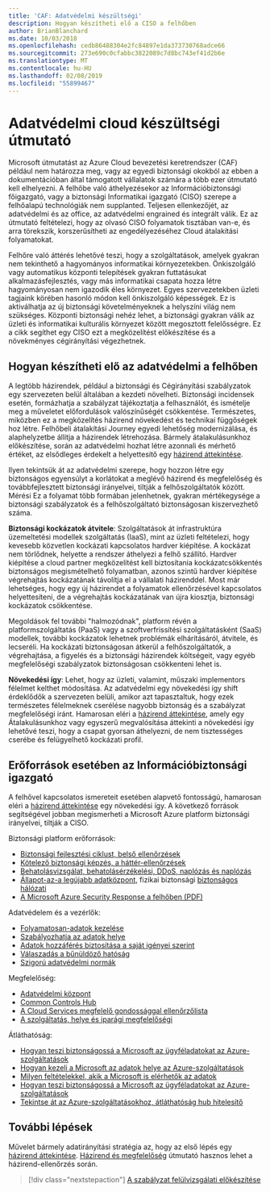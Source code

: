 ```yaml
---
title: 'CAF: Adatvédelmi készültségi'
description: Hogyan készítheti elő a CISO a felhőben
author: BrianBlanchard
ms.date: 10/03/2018
ms.openlocfilehash: cedb86488304e2fc84897e1da373730768adce66
ms.sourcegitcommit: 273e690c0cfabbc3822089c7d8bc743ef41d2b6e
ms.translationtype: MT
ms.contentlocale: hu-HU
ms.lasthandoff: 02/08/2019
ms.locfileid: "55899467"
---
```

# <a name="ciso-cloud-readiness-guide"></a>Adatvédelmi cloud készültségi útmutató

Microsoft útmutatást az Azure Cloud bevezetési keretrendszer (CAF) például nem határozza meg, vagy az egyedi biztonsági okokból az ebben a dokumentációban által támogatott vállalatok számára a több ezer útmutató kell elhelyezni. A felhőbe való áthelyezésekor az Információbiztonsági főigazgató, vagy a biztonsági Informatikai igazgató (CISO) szerepe a felhőalapú technológiák nem supplanted. Teljesen ellenkezőjét, az adatvédelmi és az office, az adatvédelmi engrained és integrált válik. Ez az útmutató feltételezi, hogy az olvasó CISO folyamatok tisztában van-e, és arra törekszik, korszerűsítheti az engedélyezéséhez Cloud átalakítási folyamatokat.

Felhőre való áttérés lehetővé teszi, hogy a szolgáltatások, amelyek gyakran nem tekinthető a hagyományos informatikai környezetekben. Önkiszolgáló vagy automatikus központi telepítések gyakran futtatásukat alkalmazásfejlesztés, vagy más informatikai csapata hozza létre hagyományosan nem igazodik éles környezet. Egyes szervezetekben üzleti tagjaink körében hasonló módon kell önkiszolgáló képességek. Ez is aktiválhatja az új biztonsági követelményeknek a helyszíni világ nem szükséges. Központi biztonsági nehéz lehet, a biztonsági gyakran válik az üzleti és informatikai kulturális környezet között megosztott felelősségre. Ez a cikk segíthet egy CISO ezt a megközelítést előkészítése és a növekményes cégirányítási végezhetnek.

## <a name="how-can-the-ciso-prepare-for-the-cloud"></a>Hogyan készítheti elő az adatvédelmi a felhőben

A legtöbb házirendek, például a biztonsági és Cégirányítási szabályzatok egy szervezeten belül általában a kezdeti növelheti. Biztonsági incidensek esetén, formázhatja a szabályzat tájékoztatja a felhasználót, és ismételje meg a műveletet előfordulások valószínűségét csökkentése. Természetes, miközben ez a megközelítés házirend növekedést és technikai függőségek hoz létre. Felhőbeli átalakítási Journey egyedi lehetőség modernizálása, és alaphelyzetbe állítja a házirendek létrehozása. Bármely átalakulásunkhoz előkészítése, során az adatvédelmi hozhat létre azonnali és mérhető értéket, az elsődleges érdekelt a helyettesítő egy [házirend áttekintése](./what-is-a-cloud-policy-review.md).

Ilyen tekintsük át az adatvédelmi szerepe, hogy hozzon létre egy biztonságos egyensúlyt a korlátokat a meglévő házirend és megfelelőség és továbbfejlesztett biztonsági irányelvei, tiltják a felhőszolgáltatók között. Mérési Ez a folyamat több formában jelenhetnek, gyakran mértékegysége a biztonsági szabályzatok és a felhőszolgáltató biztonságosan kiszervezhető száma.

**Biztonsági kockázatok átvitele**: Szolgáltatások át infrastruktúra üzemeltetési modellek szolgáltatás (IaaS), mint az üzleti feltételezi, hogy kevesebb közvetlen kockázati kapcsolatos hardver kiépítése. A kockázat nem törlődnek, helyette a rendszer áthelyezi a felhő szállító. Hardver kiépítése a cloud partner megközelítést kell biztosítania kockázatcsökkentés biztonságos megismételhető folyamatban, azonos szintű hardver kiépítése végrehajtás kockázatának távolítja el a vállalati házirenddel. Most már lehetséges, hogy egy új házirendet a folyamatok ellenőrzésével kapcsolatos helyettesíteni, de a végrehajtás kockázatának van újra kiosztja, biztonsági kockázatok csökkentése.

Megoldások fel további "halmozódnak", platform révén a platformszolgáltatás (PaaS) vagy a szoftverfrissítési szolgáltatásként (SaaS) modellek, további kockázatok lehetnek problémák elhárításáról, átvitele, és lecseréli. Ha kockázati biztonságosan átkerül a felhőszolgáltatók, a végrehajtása, a figyelés és a biztonsági házirendek költségeit, vagy egyéb megfelelőségi szabályzatok biztonságosan csökkenteni lehet is.

**Növekedési így**: Lehet, hogy az üzleti, valamint, műszaki implementors félelmet kelthet módosítása. Az adatvédelmi egy növekedési így shift érdeklődők a szervezeten belüli, amikor azt tapasztaltuk, hogy ezek természetes félelmeknek cserélése nagyobb biztonság és a szabályzat megfelelőségi iránt. Hamarosan eléri a [házirend áttekintése](./what-is-a-cloud-policy-review.md), amely egy Átalakulásunkhoz vagy egyszerű megvalósítása áttekinti a növekedési így lehetővé teszi, hogy a csapat gyorsan áthelyezni, de nem tisztességes cserébe és felügyelhető kockázati profil.

## <a name="resources-for-the-chief-information-security-officer"></a>Erőforrások esetében az Információbiztonsági igazgató

A felhővel kapcsolatos ismereteit esetében alapvető fontosságú, hamarosan eléri a [házirend áttekintése](./what-is-a-cloud-policy-review.md) egy növekedési így. A következő források segítségével jobban megismerheti a Microsoft Azure platform biztonsági irányelvei, tiltják a CISO.

Biztonsági platform erőforrások:

* [Biztonsági fejlesztési ciklust, belső ellenőrzések](https://www.microsoft.com/sdl/)
* [Kötelező biztonsági képzés, a háttér-ellenőrzések](https://downloads.cloudsecurityalliance.org/star/self-assessment/StandardResponsetoRequestforInformationWindowsAzureSecurityPrivacy.docx)
* [Behatolásvizsgálat, behatolásérzékelési, DDoS, naplózás és naplózás](https://www.microsoft.com/trustcenter/Security/AuditingAndLogging)
* [Állapot-az-a legújabb adatközpont](https://www.microsoft.com/cloud-platform/global-datacenters), fizikai biztonsági [biztonságos hálózati](/azure/security/security-network-overview)
* [A Microsoft Azure Security Response a felhőben (PDF)](http://aka.ms/SecurityResponsePaper)

Adatvédelem és a vezérlők:

* [Folyamatosan-adatok kezelése](https://www.microsoft.com/trustcenter/Privacy/You-own-your-data)
* [Szabályozhatja az adatok helye](https://www.microsoft.com/trustcenter/Privacy/Where-your-data-is-located)
* [Adatok hozzáférés biztosítása a saját igényei szerint](https://www.microsoft.com/trustcenter/Privacy/Who-can-access-your-data-and-on-what-terms)
* [Válaszadás a bűnüldöző hatóság](https://www.microsoft.com/trustcenter/Privacy/Responding-to-govt-agency-requests-for-customer-data)
* [Szigorú adatvédelmi normák](https://www.microsoft.com/TrustCenter/Privacy/We-set-and-adhere-to-stringent-standards)

Megfelelőség:

* [Adatvédelmi központ](https://www.microsoft.com/trustcenter/default.aspx)
* [Common Controls Hub](https://www.microsoft.com/trustcenter/Common-Controls-Hub)
* [A Cloud Services megfelelő gondossággal ellenőrzőlista](https://www.microsoft.com/trustcenter/Compliance/Due-Diligence-Checklist)
* [A szolgáltatás, helye és iparági megfelelőségi](https://www.microsoft.com/trustcenter/Compliance/default.aspx)

Átláthatóság:

* [Hogyan teszi biztonságossá a Microsoft az ügyféladatokat az Azure-szolgáltatások](https://www.microsoft.com/trustcenter/Transparency/default.aspx)
* [Hogyan kezeli a Microsoft az adatok helye az Azure-szolgáltatások](http://azuredatacentermap.azurewebsites.net/)
* [Milyen feltételekkel, akik a Microsoft is elérhetők az adatok](https://www.microsoft.com/trustcenter/Privacy/Who-can-access-your-data-and-on-what-terms)
* [Hogyan teszi biztonságossá a Microsoft az ügyféladatokat az Azure-szolgáltatások](https://www.microsoft.com/trustcenter/Transparency/default.aspx)
* [Tekintse át az Azure-szolgáltatásokhoz, átláthatóság hub hitelesítő](https://www.microsoft.com/trustcenter/Compliance/default.aspx)

## <a name="next-steps"></a>További lépések

Művelet bármely adatirányítási stratégia az, hogy az első lépés egy [házirend áttekintése](./what-is-a-cloud-policy-review.md). [Házirend és megfelelőség](./overview.md) útmutató hasznos lehet a házirend-ellenőrzés során.

> [!div class="nextstepaction"]
> [A szabályzat felülvizsgálati előkészítése](./what-is-a-cloud-policy-review.md)